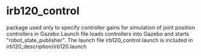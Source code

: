 # irb120_control

package used only to specify controller gains for simulation of joint position controllers in Gazebo
Launch file loads controllers into Gazebo and starts "robot_state_publisher".  The launch file irb120_control.launch is included in irb120_description/irb120.launch
    

